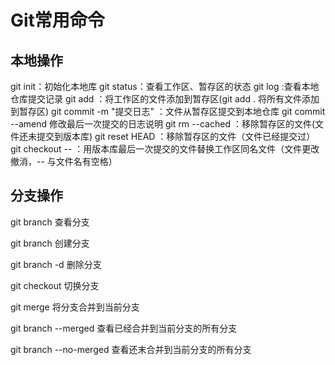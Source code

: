 # Git常用命令

## 本地操作

git init：初始化本地库
git status：查看工作区、暂存区的状态
git log :查看本地仓库提交记录
git add <file name>：将工作区的文件添加到暂存区(git add . 将所有文件添加到暂存区)
git commit -m "提交日志" ：文件从暂存区提交到本地仓库
git commit --amend 修改最后一次提交的日志说明
git rm --cached <file name>：移除暂存区的文件(文件还未提交到版本库)
git reset HEAD <file name>：移除暂存区的文件（文件已经提交过）
git checkout -- <file name> ：用版本库最后一次提交的文件替换工作区同名文件（文件更改撤消，-- 与文件名有空格）



## 分支操作

git branch 查看分支

git branch <branch name>创建分支

git branch -d <branch name> 删除分支

git checkout <branch name>切换分支

git merge <branch name> 将<branch name>分支合并到当前分支

git branch --merged 查看已经合并到当前分支的所有分支

git branch --no-merged 查看还末合并到当前分支的所有分支